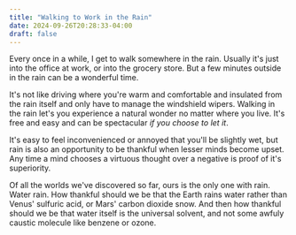 ```yaml
---
title: "Walking to Work in the Rain"
date: 2024-09-26T20:28:33-04:00
draft: false
---
```


Every once in a while, I get to walk somewhere in the rain. Usually it's just into the office at work, or into the grocery store. But a few minutes outside in the rain can be a wonderful time.

It's not like driving where you're warm and comfortable and insulated from the rain itself and only have to manage the windshield wipers. Walking in the rain let's you experience a natural wonder no matter where you live. It's free and easy and can be spectacular _if you choose to let it_.

It's easy to feel inconvenienced or annoyed that you'll be slightly wet, but rain is also an opportunity to be thankful when lesser minds become upset. Any time a mind chooses a virtuous thought over a negative is proof of it's superiority.

Of all the worlds we've discovered so far, ours is the only one with rain. Water rain. How thankful should we be that the Earth rains water rather than Venus' sulfuric acid, or Mars' carbon dioxide snow. And then how thankful should we be that water itself is the universal solvent, and not some awfuly caustic molecule like benzene or ozone.
